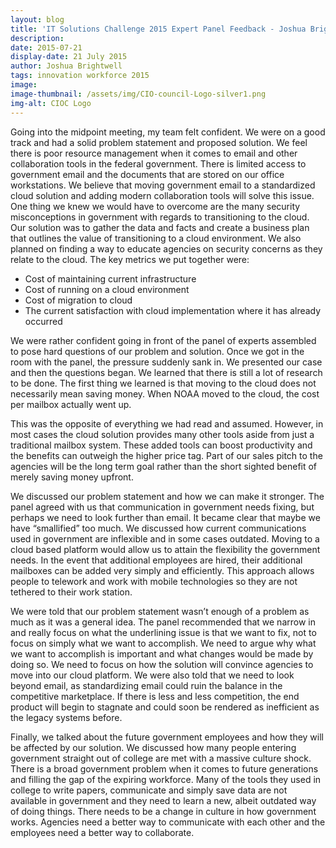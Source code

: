 ```yaml
---
layout: blog
title: 'IT Solutions Challenge 2015 Expert Panel Feedback - Joshua Brightwell'
description:
date: 2015-07-21
display-date: 21 July 2015
author: Joshua Brightwell
tags: innovation workforce 2015
image:
image-thumbnail: /assets/img/CIO-council-Logo-silver1.png
img-alt: CIOC Logo
---
```

Going into the midpoint meeting, my team felt confident. We were on a good track and had a solid problem statement and proposed solution. We feel there is poor resource management when it comes to email and other collaboration tools in the federal government. There is limited access to government email and the documents that are stored on our office workstations. We believe that moving government email to a standardized cloud solution and adding modern collaboration tools will solve this issue. One thing we knew we would have to overcome are the many security misconceptions in government with regards to transitioning to the cloud. Our solution was to gather the data and facts and create a business plan that outlines the value of transitioning to a cloud environment. We also planned on finding a way to educate agencies on security concerns as they relate to the cloud. The key metrics we put together were:

* Cost of maintaining current infrastructure
* Cost of running on a cloud environment
* Cost of migration to cloud
* The current satisfaction with cloud implementation where it has already occurred

We were rather confident going in front of the panel of experts assembled to pose hard questions of our problem and solution. Once we got in the room with the panel, the pressure suddenly sank in. We presented our case and then the questions began. We learned that there is still a lot of research to be done. The first thing we learned is that moving to the cloud does not necessarily mean saving money. When NOAA moved to the cloud, the cost per mailbox actually went up.

This was the opposite of everything we had read and assumed. However, in most cases the cloud solution provides many other tools aside from just a traditional mailbox system. These added tools can boost productivity and the benefits can outweigh the higher price tag. Part of our sales pitch to the agencies will be the long term goal rather than the short sighted benefit of merely saving money upfront.

We discussed our problem statement and how we can make it stronger. The panel agreed with us that communication in government needs fixing, but perhaps we need to look further than email. It became clear that maybe we have “smallified” too much. We discussed how current communications used in government are inflexible and in some cases outdated. Moving to a cloud based platform would allow us to attain the flexibility the government needs. In the event that additional employees are hired, their additional mailboxes can be added very simply and efficiently. This approach allows people to telework and work with mobile technologies so they are not tethered to their work station.

We were told that our problem statement wasn’t enough of a problem as much as it was a general idea. The panel recommended that we narrow in and really focus on what the underlining issue is that we want to fix, not to focus on simply what we want to accomplish. We need to argue why what we want to accomplish is important and what changes would be made by doing so. We need to focus on how the solution will convince agencies to move into our cloud platform. We were also told that we need to look beyond email, as standardizing email could ruin the balance in the competitive marketplace. If there is less and less competition, the end product will begin to stagnate and could soon be rendered as inefficient as the legacy systems before.

Finally, we talked about the future government employees and how they will be affected by our solution. We discussed how many people entering government straight out of college are met with a massive culture shock. There is a broad government problem when it comes to future generations and filling the gap of the expiring workforce. Many of the tools they used in college to write papers, communicate and simply save data are not available in government and they need to learn a new, albeit outdated way of doing things. There needs to be a change in culture in how government works. Agencies need a better way to communicate with each other and the employees need a better way to collaborate.
